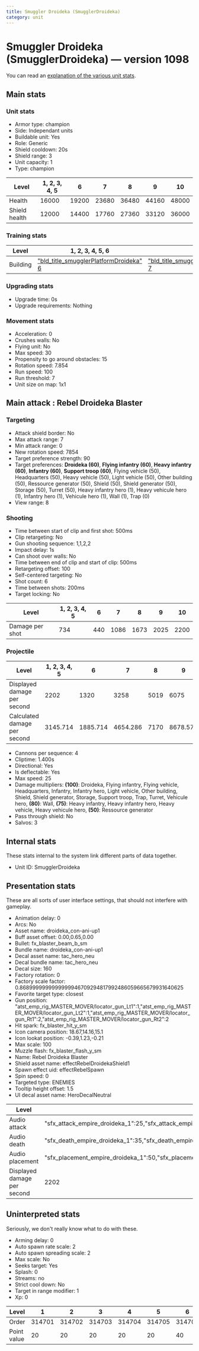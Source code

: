 ```yaml
---
title: Smuggler Droideka (SmugglerDroideka)
category: unit
---
```


# Smuggler Droideka (SmugglerDroideka) — version 1098

You can read an [explanation  of the various unit stats](unitexplained.md).

## Main stats

### Unit stats

  * Armor type: champion
  * Side: Independant units
  * Buildable unit: Yes
  * Role: Generic
  * Shield cooldown: 20s
  * Shield range: 3
  * Unit capacity: 1
  * Type: champion

|Level        |1, 2, 3, 4, 5|6    |7    |8    |9    |10   |
|-------------|-------------|-----|-----|-----|-----|-----|
|Health       |16000        |19200|23680|36480|44160|48000|
|Shield health|12000        |14400|17760|27360|33120|36000|


### Training stats

|Level   |1, 2, 3, 4, 5, 6                                                       |7                                                                      |8                                                                      |9                                                                      |10                                                                      |
|--------|-----------------------------------------------------------------------|-----------------------------------------------------------------------|-----------------------------------------------------------------------|-----------------------------------------------------------------------|------------------------------------------------------------------------|
|Building|["bld_title_smugglerPlatformDroideka" 6](smugglerPlatformDroideka.html)|["bld_title_smugglerPlatformDroideka" 7](smugglerPlatformDroideka.html)|["bld_title_smugglerPlatformDroideka" 8](smugglerPlatformDroideka.html)|["bld_title_smugglerPlatformDroideka" 9](smugglerPlatformDroideka.html)|["bld_title_smugglerPlatformDroideka" 10](smugglerPlatformDroideka.html)|


### Upgrading stats

  * Upgrade time: 0s
  * Upgrade requirements: Nothing

### Movement stats

  * Acceleration: 0
  * Crushes walls: No
  * Flying unit: No
  * Max speed: 30
  * Propensity to go around obstacles: 15
  * Rotation speed: 7.854
  * Run speed: 100
  * Run threshold: 7
  * Unit size on map: 1x1

## Main attack : Rebel Droideka Blaster

### Targeting

  * Attack shield border: No
  * Max attack range: 7
  * Min attack range: 0
  * New rotation speed: 7854
  * Target preference strength: 90
  * Target preferences: **Droideka (60)**, **Flying infantry (60)**, **Heavy infantry (60)**, **Infantry (60)**, **Support troop (60)**, Flying vehicle (50), Headquarters (50), Heavy vehicle (50), Light vehicle (50), Other building (50), Ressource generator (50), Shield (50), Shield generator (50), Storage (50), Turret (50), Heavy infantry hero (1), Heavy vehicule hero (1), Infantry hero (1), Vehicule hero (1), Wall (1), Trap (0)
  * View range: 8

### Shooting

  * Time between start of clip and first shot: 500ms
  * Clip retargeting: No
  * Gun shooting sequence: 1,1,2,2
  * Impact delay: 1s
  * Can shoot over walls: No
  * Time between end of clip and start of clip: 500ms
  * Retargeting offset: 100
  * Self-centered targeting: No
  * Shot count: 6
  * Time between shots: 200ms
  * Target locking: No

|Level          |1, 2, 3, 4, 5|6  |7   |8   |9   |10  |
|---------------|-------------|---|----|----|----|----|
|Damage per shot|734          |440|1086|1673|2025|2200|


### Projectile

|Level                       |1, 2, 3, 4, 5|6       |7       |8   |9       |10      |
|----------------------------|-------------|--------|--------|----|--------|--------|
|Displayed damage per second |2202         |1320    |3258    |5019|6075    |6600    |
|Calculated damage per second|3145.714     |1885.714|4654.286|7170|8678.571|9428.571|


  * Cannons per sequence: 4
  * Cliptime: 1.400s
  * Directional: Yes
  * Is deflectable: Yes
  * Max speed: 25
  * Damage multipliers: **(100)**: Droideka, Flying infantry, Flying vehicle, Headquarters, Infantry, Infantry hero, Light vehicle, Other building, Shield, Shield generator, Storage, Support troop, Trap, Turret, Vehicule hero, **(80)**: Wall, **(75)**: Heavy infantry, Heavy infantry hero, Heavy vehicle, Heavy vehicule hero, **(50)**: Ressource generator
  * Pass through shield: No
  * Salvos: 3

## Internal stats

These stats internal to the system link different parts of data together.

  * Unit ID: SmugglerDroideka

## Presentation stats

These are all sorts of user interface settings, that should not interfere with gameplay.

  * Animation delay: 0
  * Arcs: No
  * Asset name: droideka_con-ani-up1
  * Buff asset offset: 0.00,0.65,0.00
  * Bullet: fx_blaster_beam_b_sm
  * Bundle name: droideka_con-ani-up1
  * Decal asset name: tac_hero_neu
  * Decal bundle name: tac_hero_neu
  * Decal size: 160
  * Factory rotation: 0
  * Factory scale factor: 0.8689999999999999946709294817992486059665679931640625
  * Favorite target type: closest
  * Gun position: "atst_emp_rig_MASTER_MOVER/locator_gun_Lt1":1,"atst_emp_rig_MASTER_MOVER/locator_gun_Lt2":1,"atst_emp_rig_MASTER_MOVER/locator_gun_Rt1":2,"atst_emp_rig_MASTER_MOVER/locator_gun_Rt2":2
  * Hit spark: fx_blaster_hit_y_sm
  * Icon camera position: 18.67,14.16,15.1
  * Icon lookat position: -0.39,1.23,-0.21
  * Max scale: 100
  * Muzzle flash: fx_blaster_flash_y_sm
  * Name: Rebel Droideka Blaster
  * Shield asset name: effectRebelDroidekaShield1
  * Spawn effect uid: effectRebelSpawn
  * Spin speed: 0
  * Targeted type: ENEMIES
  * Tooltip height offset: 1.5
  * UI decal asset name: HeroDecalNeutral

|Level                      |1, 2, 3, 4, 5                                                                                                                          |6                                                                                                                                      |7                                                                                                                                      |8                                                                                                                                      |9                                                                                                                                      |10                                                                                                                                     |
|---------------------------|---------------------------------------------------------------------------------------------------------------------------------------|---------------------------------------------------------------------------------------------------------------------------------------|---------------------------------------------------------------------------------------------------------------------------------------|---------------------------------------------------------------------------------------------------------------------------------------|---------------------------------------------------------------------------------------------------------------------------------------|---------------------------------------------------------------------------------------------------------------------------------------|
|Audio attack               |"sfx_attack_empire_droideka_1":25,"sfx_attack_empire_droideka_2":25,"sfx_attack_empire_droideka_3":25,"sfx_attack_empire_droideka_4":25|"sfx_attack_empire_droideka_1":25,"sfx_attack_empire_droideka_2":25,"sfx_attack_empire_droideka_3":25,"sfx_attack_empire_droideka_4":25|"sfx_attack_empire_droideka_1":25,"sfx_attack_empire_droideka_2":25,"sfx_attack_empire_droideka_3":25,"sfx_attack_empire_droideka_4":26|"sfx_attack_empire_droideka_1":25,"sfx_attack_empire_droideka_2":25,"sfx_attack_empire_droideka_3":25,"sfx_attack_empire_droideka_4":27|"sfx_attack_empire_droideka_1":25,"sfx_attack_empire_droideka_2":25,"sfx_attack_empire_droideka_3":25,"sfx_attack_empire_droideka_4":28|"sfx_attack_empire_droideka_1":25,"sfx_attack_empire_droideka_2":25,"sfx_attack_empire_droideka_3":25,"sfx_attack_empire_droideka_4":29|
|Audio death                |"sfx_death_empire_droideka_1":35,"sfx_death_empire_droideka_2":35,"sfx_death_empire_droideka_3":30                                     |"sfx_death_empire_droideka_1":35,"sfx_death_empire_droideka_2":35,"sfx_death_empire_droideka_3":30                                     |"sfx_death_empire_droideka_1":35,"sfx_death_empire_droideka_2":35,"sfx_death_empire_droideka_3":31                                     |"sfx_death_empire_droideka_1":35,"sfx_death_empire_droideka_2":35,"sfx_death_empire_droideka_3":32                                     |"sfx_death_empire_droideka_1":35,"sfx_death_empire_droideka_2":35,"sfx_death_empire_droideka_3":33                                     |"sfx_death_empire_droideka_1":35,"sfx_death_empire_droideka_2":35,"sfx_death_empire_droideka_3":34                                     |
|Audio placement            |"sfx_placement_empire_droideka_1":50,"sfx_placement_empire_droideka_2":50                                                              |"sfx_placement_empire_droideka_1":50,"sfx_placement_empire_droideka_2":50                                                              |"sfx_placement_empire_droideka_1":50,"sfx_placement_empire_droideka_2":51                                                              |"sfx_placement_empire_droideka_1":50,"sfx_placement_empire_droideka_2":52                                                              |"sfx_placement_empire_droideka_1":50,"sfx_placement_empire_droideka_2":53                                                              |"sfx_placement_empire_droideka_1":50,"sfx_placement_empire_droideka_2":54                                                              |
|Displayed damage per second|2202                                                                                                                                   |1320                                                                                                                                   |3258                                                                                                                                   |5019                                                                                                                                   |6075                                                                                                                                   |6600                                                                                                                                   |


## Uninterpreted stats

Seriously, we don't really know what to do with these.

  * Arming delay: 0
  * Auto spawn rate scale: 2
  * Auto spawn spreading scale: 2
  * Max scale: No
  * Seeks target: Yes
  * Splash: 0
  * Streams: no
  * Strict cool down: No
  * Target in range modifier: 1
  * Xp: 0

|Level      |1     |2     |3     |4     |5     |6     |7     |8     |9     |10    |
|-----------|------|------|------|------|------|------|------|------|------|------|
|Order      |314701|314702|314703|314704|314705|314706|314707|314708|314709|314710|
|Point value|20    |20    |20    |20    |20    |40    |68    |148   |188   |200   |



